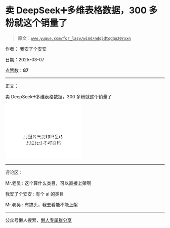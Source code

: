 # 卖 DeepSeek➕多维表格数据，300 多粉就这个销量了

> 原文：[`www.yuque.com/for_lazy/wind/ndq5dtqdgo20rxxn`](https://www.yuque.com/for_lazy/wind/ndq5dtqdgo20rxxn)

作者： 我安了个安安

日期：2025-03-07

点赞数：**87**

* * *

正文：

卖 DeepSeek➕多维表格数据，300 多粉就这个销量了

![](img/aad5fadec2fc3ded08526006105584f3.png "None")

* * *

评论区：

Mr.老吴 : 这个算什么类目，可以直接上架啊

我安了个安安 : 有个 ai 的类目

Mr.老吴 : 有搞头，我去看能不能上架

* * *

公众号懒人搜索，[懒人专属群分享](https://lazybook.fun/#/blog/group)